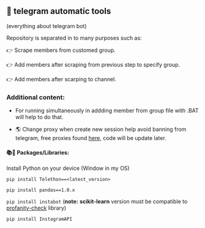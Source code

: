 ## :bookmark_tabs: telegram automatic tools
(everything about telegram bot)

Repository is separated in to many purposes such as: 

:point_right: Scrape members from customed group.

:point_right: Add members after scraping from previous step to specify group.

:point_right: Add members after scarping to channel.

### Additional content:

- For running simultaneously in addding member from group file with .BAT will help to do that.

- 🌎 Change proxy when create new session help avoid banning from telegram, free proxies found [here](https://mtproto-proxy.fun/), code will be update later.

#### 📚📂 Packages/Libraries:
Install Python on your device (Window in my OS)

`pip install Telethon==<latest_version>`

`pip install pandas==1.0.x` 

`pip install instabot` (**note:** __scikit-learn__ version must be compatible to [profanity-check](https://github.com/hoai97nam/Instagagement/blob/master/NOTES.md) library)

`pip install InstagramAPI`

